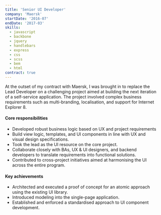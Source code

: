 ```yaml
---
title: 'Senior UI Developer'
company: 'Maersk'
startDate: '2016-07'
endDate: '2017-03'
skills:
  - javascript
  - backbone
  - jquery
  - handlebars
  - express
  - css
  - scss
  - bem
  - html
contract: true
---
```


At the outset of my contract with Maersk, I was brought in to replace the Lead Developer on a challenging project aimed at building the next iteration of a self-service application. The project involved complex business requirements such as multi-branding, localisation, and support for Internet Explorer 8.

#### Core responsibilities

- Developed robust business logic based on UX and project requirements
- Build view logic, templates, and UI components in line with UX and visual design specifications.
- Took the lead as the UI resource on the core project.
- Collaborate closely with BAs, UX & UI designers, and backend developers to translate requirements into functional solutions.
- Contributed to cross-project initiatives aimed at harmonising the UI across the entire program.

#### Key achievements

- Architected and executed a proof of concept for an atomic approach using the existing UI library.
- Introduced modeling into the single-page application.
- Established and enforced a standardised approach to UI component development.
